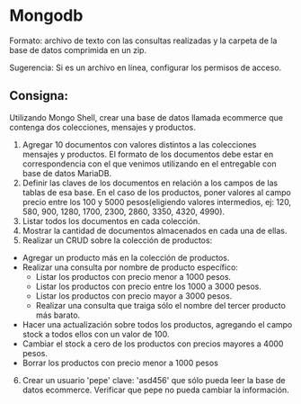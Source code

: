 # Mongodb

Formato: archivo de texto con las consultas realizadas y la carpeta de la base de datos comprimida en un zip.

Sugerencia: Si es un archivo en línea, configurar los permisos de acceso.

## Consigna:

Utilizando Mongo Shell, crear una base de datos llamada ecommerce que contenga dos colecciones, mensajes y productos.
1) Agregar 10 documentos con valores distintos a las colecciones mensajes y productos.
  El formato de los documentos debe estar en correspondencia con el que venimos utilizando en el entregable con base de datos MariaDB.
2) Definir las claves de los documentos en relación a los campos de las tablas de esa base.
  En el caso de los productos, poner valores al campo precio entre los 100 y 5000 pesos(eligiendo valores intermedios, ej: 120, 580, 900, 1280, 1700, 2300, 2860, 3350, 4320, 4990).
3) Listar todos los documentos en cada colección.
4) Mostrar la cantidad de documentos almacenados en cada una de ellas.
5) Realizar un CRUD sobre la colección de productos:
  * Agregar un producto más en la colección de productos.
  * Realizar una consulta por nombre de producto específico:
    * Listar los productos con precio menor a 1000 pesos.
    * Listar los productos con precio entre los 1000 a 3000 pesos.
    * Listar los productos con precio mayor a 3000 pesos.
    * Realizar una consulta que traiga sólo el nombre del tercer producto más barato.
  * Hacer una actualización sobre todos los productos, agregando el campo stock a todos ellos con un valor de 100.
  * Cambiar el stock a cero de los productos con precios mayores a 4000 pesos.
  * Borrar los productos con precio menor a 1000 pesos
6) Crear un usuario 'pepe' clave: 'asd456' que sólo pueda leer la base de datos ecommerce. Verificar que pepe no pueda cambiar la información.
